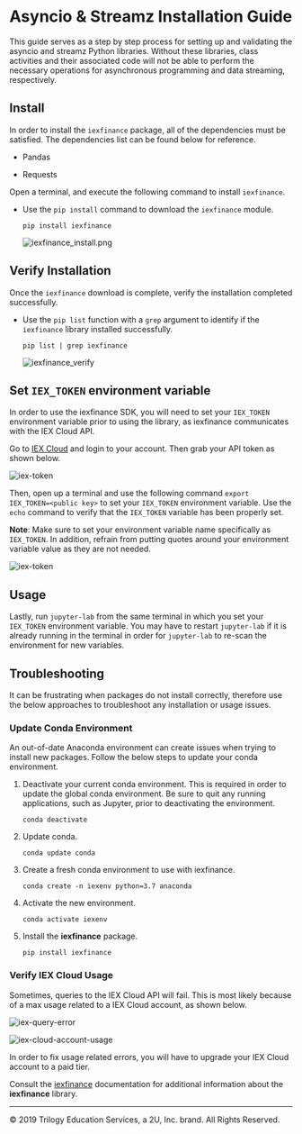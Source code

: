 # Asyncio & Streamz Installation Guide

This guide serves as a step by step process for setting up and validating the asyncio and streamz Python libraries. Without these libraries, class activities and their associated code will not be able to perform the necessary operations for asynchronous programming and data streaming, respectively.

## Install

In order to install the `iexfinance` package, all of the dependencies must be satisfied. The dependencies list can be found below for reference.

* Pandas

* Requests

Open a terminal, and execute the following command to install `iexfinance`.

* Use the `pip install` command to download the `iexfinance` module.

  ```shell
  pip install iexfinance
  ```

  ![iexfinance_install.png](Images/iexfinance-install.png)

## Verify Installation

Once the `iexfinance` download is complete, verify the installation completed successfully.

* Use the `pip list` function with a `grep` argument to identify if the `iexfinance` library installed successfully.

  ```shell
  pip list | grep iexfinance
  ```

  ![iexfinance_verify](Images/iexfinance-verify.png)

## Set `IEX_TOKEN` environment variable

In order to use the iexfinance SDK, you will need to set your `IEX_TOKEN` environment variable prior to using the library, as iexfinance communicates with the IEX Cloud API.

Go to [IEX Cloud](https://iexcloud.io/) and login to your account. Then grab your API token as shown below.

  ![iex-token](Images/iex-token.png)

Then, open up a terminal and use the following command `export IEX_TOKEN=<public key>` to set your `IEX_TOKEN` environment variable. Use the `echo` command to verify that the `IEX_TOKEN` variable has been properly set.

**Note**: Make sure to set your environment variable name specifically as `IEX_TOKEN`. In addition, refrain from putting quotes around your environment variable value as they are not needed.

  ![iex-token](Images/iex-token-verify.png)

## Usage

Lastly, run `jupyter-lab` from the same terminal in which you set your `IEX_TOKEN` environment variable. You may have to restart `jupyter-lab` if it is already running in the terminal in order for `jupyter-lab` to re-scan the environment for new variables.

## Troubleshooting

It can be frustrating when packages do not install correctly, therefore use the below approaches to troubleshoot any installation or usage issues.

### Update Conda Environment

An out-of-date Anaconda environment can create issues when trying to install new packages. Follow the below steps to update your conda environment.

1. Deactivate your current conda environment. This is required in order to update the global conda environment. Be sure to quit any running applications, such as Jupyter, prior to deactivating the environment.

    ```shell
    conda deactivate
    ```

2. Update conda.

    ```shell
    conda update conda
    ```

3. Create a fresh conda environment to use with iexfinance.

    ```shell
    conda create -n iexenv python=3.7 anaconda
    ```

4. Activate the new environment.

    ```shell
    conda activate iexenv
    ```

5. Install the **iexfinance** package.

    ```shell
    pip install iexfinance
    ```

### Verify IEX Cloud Usage

Sometimes, queries to the IEX Cloud API will fail. This is most likely because of a max usage related to a IEX Cloud account, as shown below.

  ![iex-query-error](Images/iex-query-error.png)

  ![iex-cloud-account-usage](Images/iex-cloud-account-usage.png)

In order to fix usage related errors, you will have to upgrade your IEX Cloud account to a paid tier.

Consult the [iexfinance](https://addisonlynch.github.io/iexfinance/stable/index.html) documentation for additional information about the **iexfinance** library.

---

© 2019 Trilogy Education Services, a 2U, Inc. brand. All Rights Reserved.
